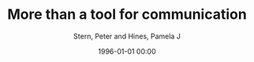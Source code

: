 ---
layout: post
title: More than a tool for communication

date: 1996-01-01 00:00
author: Stern, Peter and Hines, Pamela J
journal: Science (New York N.Y.)

link: https://doi.org/10.1126/science.aaz4133

year: 2019
---